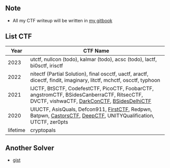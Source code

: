 
## Note
- All my CTF writeup will be written in [my gitbook](https://kos0ng.gitbook.io/ctfs/)

## List CTF
| Year     | CTF Name     |
| -------- | ------------ |
| 2023 | utctf, nullcon (todo), kalmar (todo), acsc (todo), lactf, bi0sctf, irisctf |
| 2022 | nitectf (Partial Solution), final oscctf, uactf, aractf, dicectf, findit, imaginary, litctf, mchctf, oscctf, typhoon |
| 2021 | IJCTF, BtSCTF, CodefestCTF, PicoCTF, FoobarCTF, angstromCTF, BSidesCanberraCTF, RitsecCTF, DVCTF, vishwaCTF, [DarkConCTF](https://kos0ng.medium.com/reverse-engineering-darkcon-ctf-2021-a8060717b1e3), [BSidesDelhiCTF](https://kos0ng.medium.com/writeup-reverse-engineering-bsides-delhi-ctf-2020-8a3f8bc92fb) |
| 2020 | UIUCTF, AsisQuals, Defcon911, [FirstCTF](https://kos0ng.medium.com/write-up-first-challenge-2020-2e2ff284d590), Redpwn, Batpwn, [CastorsCTF](https://medium.com/@ret2ex/reverse-engineering-castors-ctf-2020-b80ce7a4670), [DeepCTF](https://kos0ng.medium.com/reverse-engineering-deep-ctf-2020-ac9e83aa266d), UNITYQualification, UTCTF, zer0pts |
| lifetime | cryptopals |

## Another Solver
- [gist](http://gist.github.com/kos0ng)
